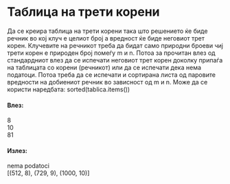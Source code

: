 # Таблица на трети корени

Да се креира таблица на трети корени така што решението ќе биде речник во кој клуч е целиот број а вредност ќе биде неговиот трет корен. Клучевите на речникот треба да бидат само природни броеви чиј трети корен е природен број помеѓу m и n. Потоа за прочитан влез од стандардниот влез да се испечати неговиот трет корен доколку припаѓа на таблицата со корени (речникот) или да се испечати дека нема податоци. Потоа треба да се испечати и сортирана листа од паровите вредности на добиениот речник во зависност од m и n. Може да се користи наредбата: sorted(tablica.items())

#### Влез:
8 <br> 10 <br> 81

#### Излез:
nema podatoci <br> [(512, 8), (729, 9), (1000, 10)]
